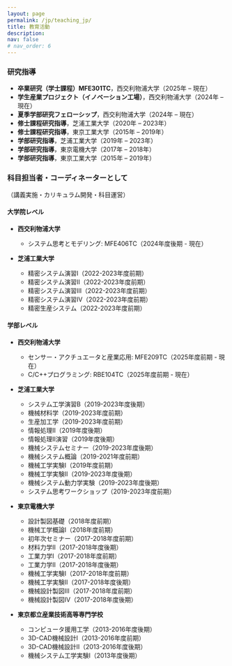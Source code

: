 ```yaml
---
layout: page
permalink: /jp/teaching_jp/
title: 教育活動
description:
nav: false
# nav_order: 6
---
```


### 研究指導
- **卒業研究（学士課程）MFE301TC**，西交利物浦大学（2025年 – 現在）
- **学生産業プロジェクト（イノベーション工場）**，西交利物浦大学（2024年 – 現在）
- **夏季学部研究フェローシップ**，西交利物浦大学（2024年 – 現在）
- **修士課程研究指導**，芝浦工業大学（2020年 – 2023年）
- **修士課程研究指導**，東京工業大学（2015年 – 2019年）
- **学部研究指導**，芝浦工業大学（2019年 – 2023年）
- **学部研究指導**，東京電機大学（2017年 – 2018年）
- **学部研究指導**，東京工業大学（2015年 – 2019年）

### 科目担当者・コーディネーターとして
（講義実施・カリキュラム開発・科目運営）

#### 大学院レベル
- **西交利物浦大学**
  - システム思考とモデリング: MFE406TC（2024年度後期 - 現在）

- **芝浦工業大学**
  - 精密システム演習I（2022-2023年度前期）
  - 精密システム演習II（2022-2023年度前期）
  - 精密システム演習III（2022-2023年度前期）
  - 精密システム演習IV（2022-2023年度前期）
  - 精密生産システム（2022-2023年度前期）

#### 学部レベル
- **西交利物浦大学**
  - センサー・アクチュエータと産業応用: MFE209TC（2025年度前期 - 現在）
  - C/C++プログラミング: RBE104TC（2025年度前期 - 現在）
  
- **芝浦工業大学**
  - システム工学演習B（2019-2023年度後期）
  - 機械材料学（2019-2023年度前期）
  - 生産加工学（2019-2023年度前期）
  - 情報処理II（2019年度後期）
  - 情報処理II演習（2019年度後期）
  - 機械システムセミナー（2019-2023年度後期）
  - 機械システム概論（2019-2021年度前期）
  - 機械工学実験I（2019年度前期）
  - 機械工学実験II（2019-2023年度後期）
  - 機械システム動力学実験（2019-2023年度後期）
  - システム思考ワークショップ（2019-2023年度前期）

- **東京電機大学**
  - 設計製図基礎（2018年度前期）
  - 機械工学概論I（2018年度前期）
  - 初年次セミナー（2017-2018年度前期）
  - 材料力学II（2017-2018年度後期）
  - 工業力学I（2017-2018年度前期）
  - 工業力学II（2017-2018年度後期）
  - 機械工学実験I（2017-2018年度前期）
  - 機械工学実験II（2017-2018年度後期）
  - 機械設計製図III（2017-2018年度前期）
  - 機械設計製図IV（2017-2018年度後期）

- **東京都立産業技術高等専門学校**
  - コンピュータ援用工学（2013-2016年度後期）
  - 3D-CAD機械設計I（2013-2016年度前期）
  - 3D-CAD機械設計II（2013-2016年度後期）
  - 機械システム工学実験I（2013年度後期）